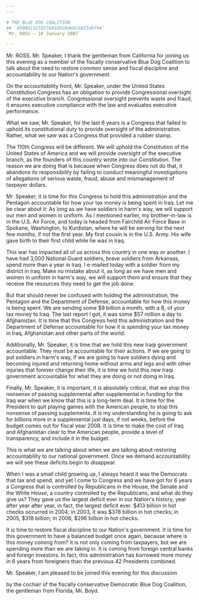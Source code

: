 ```yaml
---
---

# THE BLUE DOG COALITION
## `490881325d57e63d020de8cb823ab744`
`Mr. ROSS — 16 January 2007`

---
```



Mr. ROSS. Mr. Speaker, I thank the gentleman from California for 
joining us this evening as a member of the fiscally conservative Blue 
Dog Coalition to talk about the need to restore common sense and fiscal 
discipline and accountability to our Nation's government.

On the accountability front, Mr. Speaker, under the United States 
Constitution Congress has an obligation to provide Congressional 
oversight of the executive branch. Congressional oversight prevents 
waste and fraud, it ensures executive compliance with the law and 
evaluates executive performance.

What we saw, Mr. Speaker, for the last 6 years is a Congress that 
failed to uphold its constitutional duty to provide oversight of the 
administration. Rather, what we saw was a Congress that provided a 
rubber stamp.

The 110th Congress will be different. We will uphold the Constitution 
of the United States of America and we will provide oversight of the 
executive branch, as the founders of this country wrote into our 
Constitution. The reason we are doing that is because when Congress 
does not do that, it abandons its responsibility by failing to conduct 
meaningful investigations of allegations of serious waste, fraud, abuse 
and mismanagement of taxpayer dollars.

Mr. Speaker, it is time for this Congress to hold this administration 
and the Pentagon accountable for how your tax money is being spent in 
Iraq. Let me be clear about it: As long as we have soldiers in harm's 
way, we will support our men and women in uniform. As I mentioned 
earlier, my brother-in-law is in the U.S. Air Force, and today is 
headed from Fairchild Air Force Base in Spokane, Washington, to 
Kurdistan, where he will be serving for the next few months, if not the 
first year. My first cousin is in the U.S. Army. His wife gave birth to 
their first child while he was in Iraq.

This war has impacted all of us across this country in one way or 
another. I have had 3,000 National Guard soldiers, brave soldiers from 
Arkansas, spend more than a year in Iraq. I e-mailed today with a 
soldier from my district in Iraq. Make no mistake about it, as long as 
we have men and women in uniform in harm's way, we will support them 
and ensure that they receive the resources they need to get the job 
done.

But that should never be confused with holding the administration, 
the Pentagon and the Department of Defense, accountable for how this 
money is being spent. We are sending some $9 billion a month, with a B, 
of your tax money to Iraq. The last report I got, it was some $57 
million a day to Afghanistan. It is time that this Congress held this 
administration and the Department of Defense accountable for how it is 
spending your tax money in Iraq, Afghanistan and other parts of the 
world.

Additionally, Mr. Speaker, it is time that we hold this new Iraqi 
government accountable. They must be accountable for their actions. If 
we are going to put soldiers in harm's way, if we are going to have 
soldiers dying and becoming injured and returning home without arms and 
legs and with other injuries that forever change their life, it is time 
we hold this new Iraqi government accountable for what they are doing 
or not doing in Iraq.

Finally, Mr. Speaker, it is important, it is absolutely critical, 
that we stop this nonsense of passing supplemental after supplemental 
in funding for the Iraq war when we know that this is a long-term deal. 
It is time for the President to quit playing games with the American 
people, to stop this nonsense of passing supplements. It is my 
understanding he is going to ask for billions more in a supplemental 
just days, if not weeks, before the budget comes out for fiscal year 
2008. It is time to make the cost of Iraq and Afghanistan clear to the 
American people, provide a level of transparency, and include it in the 
budget.

This is what we are talking about when we are talking about restoring 
accountability to our national government. Once we demand 
accountability we will see these deficits begin to disappear.

When I was a small child growing up, I always heard it was the 
Democrats that tax and spend, and yet I come to Congress and we have 
got for 6 years a Congress that is controlled by Republicans in the 
House, the Senate and the White House, a country controlled by the 
Republicans, and what do they give us? They gave us the largest deficit 
ever in our Nation's history, year after year after year, in fact, the 
largest deficit ever. $413 billion in hot checks occurred in 2004; in 
2003, it was $378 billion in hot checks; in 2005, $318 billion; in 
2006, $296 billion in hot checks.

It is time to restore fiscal discipline to our Nation's government. 
It is time for this government to have a balanced budget once again, 
because where is this money coming from? It is not only coming from 
taxpayers, but we are spending more than we are taking in. It is coming 
from foreign central banks and foreign investors. In fact, this 
administration has borrowed more money in 6 years from foreigners than 
the previous 42 Presidents combined.

Mr. Speaker, I am pleased to be joined this evening for this 
discussion


by the cochair of the fiscally conservative Democratic Blue Dog 
Coalition, the gentleman from Florida, Mr. Boyd.